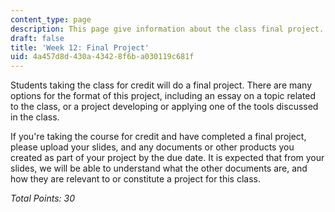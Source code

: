 ```yaml
---
content_type: page
description: This page give information about the class final project.
draft: false
title: 'Week 12: Final Project'
uid: 4a457d8d-430a-4342-8f6b-a030119c681f
---
```

Students taking the class for credit will do a final project. There are many options for the format of this project, including an essay on a topic related to the class, or a project developing or applying one of the tools discussed in the class.

If you're taking the course for credit and have completed a final project, please upload your slides, and any documents or other products you created as part of your project by the due date. It is expected that from your slides, we will be able to understand what the other documents are, and how they are relevant to or constitute a project for this class.

*Total Points: 30*